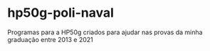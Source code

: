 # hp50g-poli-naval
Programas para a HP50g criados para ajudar nas provas da minha graduação entre 2013 e 2021
